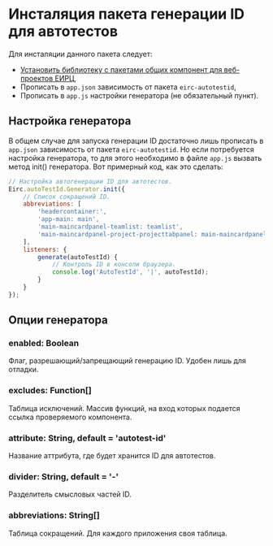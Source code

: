 
Инсталяция пакета генерации ID для автотестов
=============================================

Для инсталяции данного пакета следует:

- [Установить библиотеку с пакетами общих компонент для веб-проектов ЕИРЦ](infogorod_w_extjs_common),
- Прописать в `app.json` зависимость от пакета `eirc-autotestid`,
- Прописать в `app.js` настройки генератора (не обязательный пункт).


Настройка генератора
--------------------

В общем случае для запуска генерации ID достаточно лишь прописать в `app.json` зависимость от пакета `eirc-autotestid`.
Но если потребуется настройка генератора, то для этого необходимо в файле `app.js` вызвать метод init() генератора.
Вот примерный код, как это сделать:

```javascript
// Настройка автогенерации ID для автотестов.
Eirc.autoTestId.Generator.init({
	// Список сокращений ID.
	abbreviations: [
		'headercontainer:',
		'app-main: main',
		'main-maincardpanel-teamlist: teamlist',
		'main-maincardpanel-project-projecttabpanel: main-maincardpanel-projecttabpanel'
	],
	listeners: {
		generate(autoTestId) {
			// Контроль ID в консоли браузера.
			console.log('AutoTestId', '|', autoTestId);
		}
	}
});
```

Опции генератора
----------------

### enabled: Boolean
Флаг, разрешающий/запрещающий генерацию ID.
Удобен лишь для отладки.

### excludes: Function[]
Таблица исключений.
Массив функций, на вход которых подается ссылка проверяемого компонента.

### attribute: String, default = 'autotest-id'
Название аттрибута, где будет хранится ID для автотестов.

### divider: String, default = '-'
Разделитель смысловых частей ID.

### abbreviations: String[]
Таблица сокращений. Для каждого приложения своя таблица.


[infogorod_w_extjs_common]: https://www.npmjs.com/package/infogorod_w_extjs_common